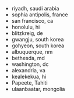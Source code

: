 - riyadh, saudi arabia
- sophia antipolis, france
- san francisco, ca
- honolulu, hi
- blitzkreig, de
- gwangju, south korea
- gohyeon, south korea
- albuquerque, nm
- bethesda, md
- washington, dc
- alexandria, va
- kealekekua, hi
- Papeete, Tahiti 
- ulaanbaatar, mongolia
